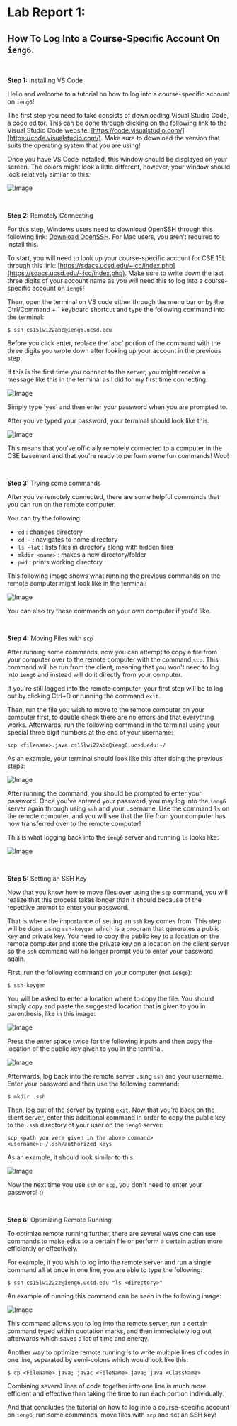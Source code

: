 # Lab Report 1:
## How To Log Into a Course-Specific Account On `ieng6`. 

&nbsp; 

**Step 1:** Installing VS Code

Hello and welcome to a tutorial on how to log into a course-specific account on `ieng6`!

The first step you need to take consists of downloading Visual Studio Code, a code editor. This can be done through clicking on the following link to the Visual Studio Code website:  [https://code.visualstudio.com/](https://code.visualstudio.com/). Make sure to download the version that suits the operating system that you are using! 

Once you have VS Code installed, this window should be displayed on your screen. The colors might look a little different, however, your window should look relatively similar to this: 

![Image](vscode-ss.png)

&nbsp; 

**Step 2:** Remotely Connecting

For this step, Windows users need to download OpenSSH through this following link: [Download OpenSSH](https://docs.microsoft.com/en-us/windows-server/administration/openssh/openssh_install_firstuse). For Mac users, you aren’t required to install this.  

To start, you will need to look up your course-specific account for CSE 15L through this link: [https://sdacs.ucsd.edu/~icc/index.php](https://sdacs.ucsd.edu/~icc/index.php). Make sure to write down the last three digits of your account name as you will need this to log into a course-specific account on `ieng6`! 

Then, open the terminal on VS code either through the menu bar or by the Ctrl/Command + ` keyboard shortcut and type the following command into the terminal: 

```
$ ssh cs15lwi22abc@ieng6.ucsd.edu
```

Before you click enter, replace the 'abc' portion of the command with the three digits you wrote down after looking up your account in the previous step. 

If this is the first time you connect to the server, you might receive a message like this in the terminal as I did for my first time connecting: 

![Image](report1-2.png)

Simply type 'yes' and then enter your password when you are prompted to.

After you've typed your password, your terminal should look like this:

![Image](report1-3.png)

This means that you've officially remotely connected to a computer in the CSE basement and that you're ready to perform some fun commands! Woo!

&nbsp; 

**Step 3:** Trying some commands

After you've remotely connected, there are some helpful commands that you can run on the remote computer. 

You can try the following:
* `cd` : changes directory
* `cd ~` : navigates to home directory
* `ls -lat` : lists files in directory along with hidden files
* `mkdir <name>` : makes a new directory/folder
* `pwd` : prints working directory

This following image shows what running the previous commands on the remote computer might look like in the terminal:

![Image](report1-4.png)

You can also try these commands on your own computer if you'd like.  

&nbsp; 

**Step 4:** Moving Files with `scp`

After running some commands, now you can attempt to copy a file from your computer over to the remote computer with the command `scp`. This command will be run from the client, meaning that you won't need to log into `ieng6` and instead will do it directly from your computer. 

If you're still logged into the remote computer, your first step will be to log out by clicking Ctrl+D or running the command `exit`.

Then, run the file you wish to move to the remote computer on your computer first, to double check there are no errors and that everything works. Afterwards, run the following command in the terminal using your special three digit numbers at the end of your username:

```
scp <filename>.java cs15lwi22abc@ieng6.ucsd.edu:~/
```

As an example, your terminal should look like this after doing the previous steps:

![Image](report1-5.png)


After running the command, you should be prompted to enter your password. Once you've entered your password, you may log into the `ieng6` server again through using `ssh` and your username. Use the command `ls` on the remote computer, and you will see that the file from your computer has now transferred over to the remote computer! 

This is what logging back into the `ieng6` server and running `ls` looks like: 

![Image](report1-6.png)


&nbsp; 

**Step 5:** Setting an SSH Key

Now that you know how to move files over using the `scp` command, you will realize that this process takes longer than it should because of the repetitive prompt to enter your password. 

That is where the importance of setting an `ssh` key comes from. This step will be done using `ssh-keygen` which is a program that generates a public key and private key. You need to copy the public key to a location on the remote computer and store the private key on a location on the client server so the `ssh` command will no longer prompt you to enter your password again. 

First, run the following command on your computer (not `ieng6`):

```
$ ssh-keygen
```

You will be asked to enter a location where to copy the file. You should simply copy and paste the suggested location that is given to you in parenthesis, like in this image:

![Image](report1-7.png)

Press the enter space twice for the following inputs and then copy the location of the public key given to you in the terminal. 

![Image](report1-8.png)

Afterwards, log back into the remote server using `ssh` and your username. Enter your password and then use the following command:

```
$ mkdir .ssh
```

Then, log out of the server by typing `exit`. Now that you're back on the client server, enter this additional command in order to copy the public key to the `.ssh` directory of your user on the `ieng6` server:

```
scp <path you were given in the above command> <username>:~/.ssh/authorized_keys
```

As an example, it should look similar to this: 

![Image](report1-9;.png)

Now the next time you use `ssh` or `scp`, you don't need to enter your password! :)

&nbsp; 

**Step 6:** Optimizing Remote Running

To optimize remote running further, there are several ways one can use commands to make edits to a certain file or perform a certain action more efficiently or effectively. 

For example, if you wish to log into the remote server and run a single command all at once in one line, you are able to type the following: 

```
$ ssh cs15lwi22zz@ieng6.ucsd.edu "ls <directory>"
```

An example of running this command can be seen in the following image: 

![Image](report1-10.png)

This command allows you to log into the remote server, run a certain command typed within  quotation marks, and then immediately log out afterwards which saves a lot of time and energy. 

Another way to optimize remote running is to write multiple lines of codes in one line, separated by semi-colons which would look like this:

```
$ cp <FileName>.java; javac <FileName>.java; java <ClassName>
```

Combining several lines of code together into one line is much more efficient and effective than taking the time to run each portion individually. 

And that concludes the tutorial on how to log into a course-specific account on `ieng6`, run some commands, move files with `scp` and set an SSH key! 
